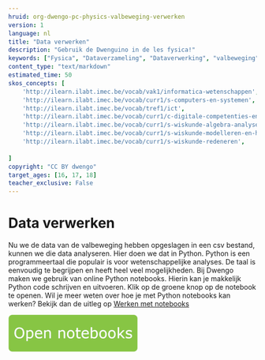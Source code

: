 ```yaml
---
hruid: org-dwengo-pc-physics-valbeweging-verwerken
version: 1
language: nl
title: "Data verwerken"
description: "Gebruik de Dwenguino in de les fysica!"
keywords: ["Fysica", "Dataverzameling", "Dataverwerking", "valbeweging", "Python", "modelleren"]
content_type: "text/markdown"
estimated_time: 50
skos_concepts: [
    'http://ilearn.ilabt.imec.be/vocab/vak1/informatica-wetenschappen', 
    'http://ilearn.ilabt.imec.be/vocab/curr1/s-computers-en-systemen',
    'http://ilearn.ilabt.imec.be/vocab/tref1/ict',
    'http://ilearn.ilabt.imec.be/vocab/curr1/c-digitale-competenties-en-mediawijsheid',
    'http://ilearn.ilabt.imec.be/vocab/curr1/s-wiskunde-algebra-analyse',
    'http://ilearn.ilabt.imec.be/vocab/curr1/s-wiskunde-modelleren-en-heuristiek',
    'http://ilearn.ilabt.imec.be/vocab/curr1/s-wiskunde-redeneren',

]
copyright: "CC BY dwengo"
target_ages: [16, 17, 18]
teacher_exclusive: False
---
```


# Data verwerken

Nu we de data van de valbeweging hebben opgeslagen in een csv bestand, kunnen we die data analyseren. Hier doen we dat in Python. Python is een programmeertaal die populair is voor wetenschappelijke analyses. De taal is eenvoudig te begrijpen en heeft heel veel mogelijkheden. Bij Dwengo maken we gebruik van online Python notebooks. Hierin kan je makkelijk Python code schrijven en uitvoeren. Klik op de groene knop op de notebook te openen. Wil je meer weten over hoe je met Python notebooks kan werken? Bekijk dan de uitleg op [Werken met notebooks](https://dwengo.org/learning-path.html?hruid=pn_werking&language=nl&te=true&source_page=%2Fkiks%2F&source_title=%20KIKS#pn_werkingnotebooks;nl;3)

[![](images/Knop.png "Knop")](https://kiks.ilabt.imec.be/hub/tmplogin?id=physical_computing_fysica_valbeweging "Notebooks Werking")
